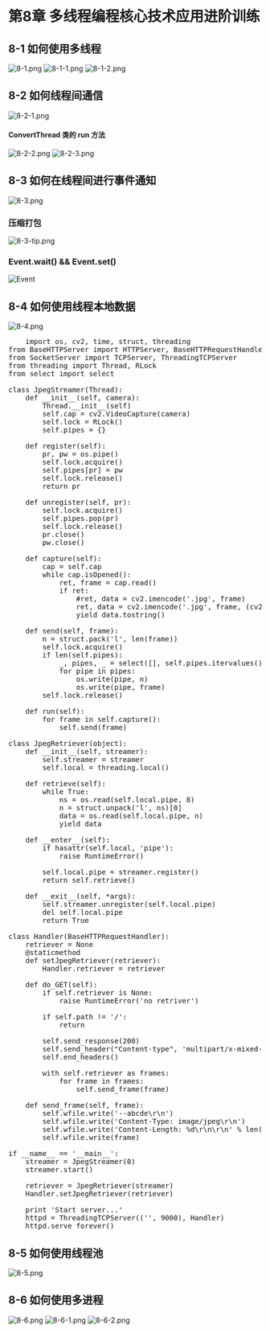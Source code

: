 # 第8章 多线程编程核心技术应用进阶训练
## 8-1 如何使用多线程 
![8-1.png](https://i.loli.net/2017/11/13/5a0941f90a488.png)
![8-1-1.png](https://i.loli.net/2017/11/13/5a0942d5a791a.png)
![8-1-2.png](https://i.loli.net/2017/11/13/5a0943555620f.png)

## 8-2 如何线程间通信 
![8-2-1.png](https://i.loli.net/2017/11/13/5a09473cf166c.png)
#### ConvertThread 类的 run 方法
![8-2-2.png](https://i.loli.net/2017/11/13/5a09473c997ef.png)
![8-2-3.png](https://i.loli.net/2017/11/13/5a09473c9e210.png)

## 8-3 如何在线程间进行事件通知 
![8-3.png](https://i.loli.net/2017/11/13/5a09498e24cb3.png)
### 压缩打包
![8-3-tip.png](https://i.loli.net/2017/11/13/5a09498e0e4d7.png)
### Event.wait() && Event.set()
![Event](https://i.loli.net/2017/11/13/5a09498e0c46a.png)

## 8-4 如何使用线程本地数据
![8-4.png](https://i.loli.net/2017/11/22/5a156275035b7.png)
<pre>
    import os, cv2, time, struct, threading
from BaseHTTPServer import HTTPServer, BaseHTTPRequestHandler
from SocketServer import TCPServer, ThreadingTCPServer
from threading import Thread, RLock
from select import select

class JpegStreamer(Thread):
    def __init__(self, camera):
        Thread.__init__(self)
        self.cap = cv2.VideoCapture(camera)
        self.lock = RLock()
        self.pipes = {}

    def register(self):
        pr, pw = os.pipe()
        self.lock.acquire()
        self.pipes[pr] = pw
        self.lock.release()
        return pr

    def unregister(self, pr):
        self.lock.acquire()
        self.pipes.pop(pr)
        self.lock.release()
        pr.close()
        pw.close()

    def capture(self):
        cap = self.cap
        while cap.isOpened():
            ret, frame = cap.read()
            if ret:
                #ret, data = cv2.imencode('.jpg', frame)
                ret, data = cv2.imencode('.jpg', frame, (cv2.IMWRITE_JPEG_QUALITY, 40))
                yield data.tostring()

    def send(self, frame):
        n = struct.pack('l', len(frame))
        self.lock.acquire()
        if len(self.pipes):
            _, pipes, _ = select([], self.pipes.itervalues(), [], 1)
            for pipe in pipes:
                os.write(pipe, n)
                os.write(pipe, frame)
        self.lock.release()

    def run(self):
        for frame in self.capture():
            self.send(frame)

class JpegRetriever(object):
    def __init__(self, streamer):
        self.streamer = streamer
        self.local = threading.local()

    def retrieve(self):
        while True:
            ns = os.read(self.local.pipe, 8)
            n = struct.unpack('l', ns)[0]
            data = os.read(self.local.pipe, n)
            yield data

    def __enter__(self):
        if hasattr(self.local, 'pipe'):
            raise RuntimeError()

        self.local.pipe = streamer.register()
        return self.retrieve()

    def __exit__(self, *args):
        self.streamer.unregister(self.local.pipe)
        del self.local.pipe
        return True

class Handler(BaseHTTPRequestHandler):
    retriever = None
    @staticmethod
    def setJpegRetriever(retriever):
        Handler.retriever = retriever

    def do_GET(self):
        if self.retriever is None:
            raise RuntimeError('no retriver')

        if self.path != '/':
            return

        self.send_response(200) 
        self.send_header("Content-type", 'multipart/x-mixed-replace;boundary=abcde')
        self.end_headers()

        with self.retriever as frames:
            for frame in frames:
                self.send_frame(frame)

    def send_frame(self, frame):
        self.wfile.write('--abcde\r\n')
        self.wfile.write('Content-Type: image/jpeg\r\n')
        self.wfile.write('Content-Length: %d\r\n\r\n' % len(frame))
        self.wfile.write(frame)

if __name__ == '__main__':
    streamer = JpegStreamer(0)
    streamer.start()

    retriever = JpegRetriever(streamer)
    Handler.setJpegRetriever(retriever)

    print 'Start server...'
    httpd = ThreadingTCPServer(('', 9000), Handler)
    httpd.serve_forever()
</pre>

## 8-5 如何使用线程池 
![8-5.png](https://i.loli.net/2017/11/22/5a15633b06d31.png)

## 8-6 如何使用多进程
![8-6.png](https://i.loli.net/2017/11/22/5a15668816779.png)
![8-6-1.png](https://i.loli.net/2017/11/22/5a15671180e5e.png)
![8-6-2.png](https://i.loli.net/2017/11/22/5a156751aa5dc.png)
